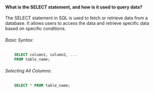 #### What is the SELECT statement, and how is it used to query data?

The SELECT statement in SQL is used to fetch or retrieve data from a database. It allows users to access the data and retrieve specific data based on specific conditions.

###### Basic Syntax:
```sql
    SELECT column1, column2, ...
    FROM table_name;
```

###### Selecting All Columns:
```sql
    SELECT * FROM table_name;
```


